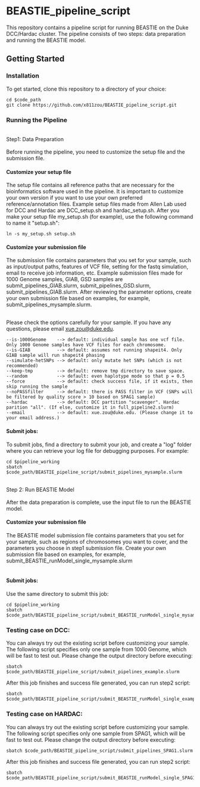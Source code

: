 # BEASTIE_pipeline_script
This repository contains a pipeline script for running BEASTIE on the Duke DCC/Hardac cluster. The pipeline consists of two steps: data preparation and running the BEASTIE model.

## Getting Started
### Installation
To get started, clone this repository to a directory of your choice:

```
cd $code_path
git clone https://github.com/x811zou/BEASTIE_pipeline_script.git
```

### Running the Pipeline
<br>
Step1: Data Preparation<br>
<br>
Before running the pipeline, you need to customize the setup file and the submission file.

#### Customize your setup file
The setup file contains all reference paths that are necessary for the bioinformatics software used in the pipeline. It is important to customize your own version if you want to use your own preferred reference/annotation files. Example setup files made from Allen Lab used for DCC and Hardac are DCC_setup.sh and hardac_setup.sh. After you make your setup file my_setup.sh (for example), use the following command to name it "setup.sh":
```
ln -s my_setup.sh setup.sh
```
#### Customize your submission file
The submission file contains parameters that you set for your sample, such as input/output paths, features of VCF file, setting for the fastq simulation, email to receive job information, etc. Example submission files made for 1000 Genome samples, GIAB, GSD samples are submit_pipelines_GIAB.slurm, submit_pipelines_GSD.slurm, submit_pipelines_GIAB.slurm. After reviewing the parameter options, create your own submission file based on examples, for example, submit_pipelines_mysample.slurm.<br><br>

Please check the options carefully for your sample. If you have any questions, please email xue.zou@duke.edu.
```
--is-1000Genome    --> default: individual sample has one vcf file. Only 1000 Genome samples have VCF files for each chromosome.
--is-GIAB          --> default: assumes not running shapeit4. Only GIAB sample will run shapeit4 phasing
--simulate-hetSNPs --> default: only mutate het SNPs (which is not recommended)
--keep-tmp         --> default: remove tmp directory to save space.
--random           --> default: even haplotype mode so that p = 0.5
--force            --> default: check success file, if it exists, then skip running the sample
--noPASSfilter     --> default: there is PASS filter in VCF (SNPs will be filtered by quality score > 10 based on SPAG1 sample)
--hardac           --> default: DCC partition "scavenger". Hardac parition "all". (If else, customize it in full_pipeline2.slurm)
--email            --> default: xue.zou@duke.edu. (Please change it to your email address.)
```
#### Submit jobs:
To submit jobs, find a directory to submit your job, and create a "log" folder where you can retrieve your log file for debugging purposes. For example:
```
cd $pipeline_working
sbatch $code_path/BEASTIE_pipeline_script/submit_pipelines_mysample.slurm
```
<br>
Step 2: Run BEASTIE Model<br>
<br>
After the data preparation is complete, use the input file to run the BEASTIE model.<br>

#### Customize your submission file
The BEASTIE model submission file contains parameters that you set for your sample, such as regions of chromosomes you want to cover, and the parameters you choose in step1 submission file. Create your own submission file based on examples, for example, submit_BEASTIE_runModel_single_mysample.slurm <br><br>

#### Submit jobs:
Use the same directory to submit this job:
```
cd $pipeline_working
sbatch $code_path/BEASTIE_pipeline_script/submit_BEASTIE_runModel_single_mysample.slurm
```

### Testing case on DCC:
You can always try out the existing script before customizing your sample. The following script specifies only one sample from 1000 Genome, which will be fast to test out. Please change the output directory before executing: 
```
sbatch $code_path/BEASTIE_pipeline_script/submit_pipelines_example.slurm
```
After this job finishes and success file generated, you can run step2 script: 
```
sbatch $code_path/BEASTIE_pipeline_script/submit_BEASTIE_runModel_single_example.slurm
```


### Testing case on HARDAC:
You can always try out the existing script before customizing your sample. The following script specifies only one sample from SPAG1, which will be fast to test out. Please change the output directory before executing: 
```
sbatch $code_path/BEASTIE_pipeline_script/submit_pipelines_SPAG1.slurm
```
After this job finishes and success file generated, you can run step2 script: 
```
sbatch $code_path/BEASTIE_pipeline_script/submit_BEASTIE_runModel_single_SPAG1.slurm
```

